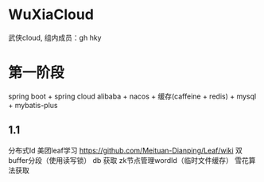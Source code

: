 # WuXiaCloud
武侠cloud,
组内成员：gh
		  hky
# 第一阶段
spring boot + spring cloud alibaba + nacos + 缓存(caffeine + redis) + mysql + mybatis-plus
## 1.1
分布式Id 美团leaf学习 https://github.com/Meituan-Dianping/Leaf/wiki
双buffer分段（使用读写锁）  db 获取
zk节点管理wordId（临时文件缓存） 雪花算法获取



